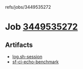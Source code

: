 refs/jobs/3449535272

# Job [3449535272](https://github.com/rokmoln/support-firecloud/runs/3449535272?check_suite_focus=true)

## Artifacts

* [log.sh-session](log.sh-session)
* [sf-ci-echo-benchmark](sf-ci-echo-benchmark)


